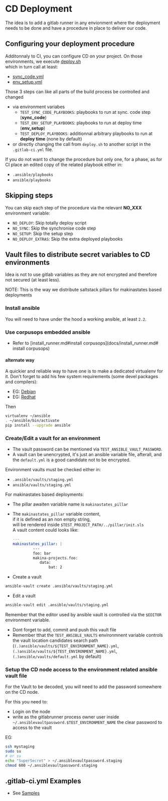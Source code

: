 # CD Deployment
The idea is to add a gitlab runner in any envionment where the deployment needs to be done and have a procedure in place to deliver our code.

## Configuring your deployment procedure
Additonnaly to CI, you can configure CD on your project.
On those environments, we execute [deploy.sh](../bin/deploy.sh)<br/>
which in turn call at least:
 - [sync_code.yml](../ansible/playbooks/lifecycle/sync_code.yml)
 - [env_setup.yml](../ansible/playbooks/lifecycle/env_setup.yml)

Those 3 steps can like all parts of the build process be controlled and changed <br/>
- via environment variabes
    - ``TEST_SYNC_CODE_PLAYBOOKS``: playbooks to run at sync. code step (**sync_code**)
    - ``TEST_ENV_SETUP_PLAYBOOKS``: playbooks to run at deploy time (**env_setup**)
    - ``TEST_DEPLOY_PLAYBOOKS``: additionnal arbitrary playbooks to run at **deploy time** (none by default)
- or directly changing the call from ``deploy.sh`` to another script in the ``.gitlab-ci.yml`` file.


If you do not want to change the procedure but only one, for a phase,
as for CI place an edited copy of the related playbook either in:
- ``.ansible/playbooks``
- ``ansible/playbooks``


## Skipping steps
You can skip each step of the procedure via the relevant **NO_XXX** environment variable:
- ``NO_DEPLOY``: Skip totally deploy script
- ``NO_SYNC``: Skip the synchronise code step
- ``NO_SETUP``: Skip the setup step
- ``NO_DEPLOY_EXTRAS``: Skip the extra deployed playbooks


## Vault files to distribute secret variables to CD environments
Idea is not to use gitlab variables as they are not encrypted and therefore not secured (at least less).

NOTE: This is the way we distribute saltstack pillars for makinastates based deployments

### Install ansible
You will need to have under the hood a working ansible, at least ``2.2``.

### Use corpusops embedded ansible
- Refer to [install_runner.md#install corpusops](docs/install_runner.md# install corpusops)

#### alternate way
A quickier and reliable way to have one is to make a dedicated virtualenv for it.
Don't forget to add his few system requirements (some devel packages and compilers):
- EG: [Debian](https://github.com/corpusops/corpusops.bootstrap/blob/master/requirements/os_packages.Debian)
- EG: [Redhat](https://github.com/corpusops/corpusops.bootstrap/blob/master/requirements/os_packages.redhat)

Then
```sh
virtualenv ~/ansible
. ~/ansible/bin/activate
pip install --upgrade ansible
```

### Create/Edit a vault for an environment
- The vault password can be mentioned via ``TEST_ANSIBLE_VAULT_PASSWORD``.
- A vault can be unencrypted, it's just an ansible variable file, afterall, and the ``default.yml`` is
  a good candidate not to be encrypted.

Environment vaults must be checked either in:
- ``.ansible/vaults/staging.yml``
- ``ansible/vaults/staging.yml``

For makinastates based deployments:
- The pillar awaiten variable name is ``makinastates_pillar``
- The ``makinastates_pillar`` variable content, <br>
  if it is defined as an non empty string, <br/>
  will be rendered inside ``$TEST_PROJECT_PATH/../pillar/init.sls``<br/>
  A vault content could looks like:
  ```yaml
  ---
  makinastates_pillar: |
           ---
           foo: bar
           makina-projects.foo:
              data:
                  bat: 2
  ```

- Create a vault
```sh
ansible-vault create .ansible/vaults/staging.yml
```

- Edit a vault
```sh
ansible-vault edit .ansible/vaults/staging.yml
```

Remember that the editor used by ansible vault is controlled via the ``$EDITOR`` environment variable.

- Dont forget to add, commit and push this vault file
- Remember tthat the ``TEST_ANSIBLE_VAULTS`` environmnent variable controls the vault location candidates search path (``(.)ansible/vaults/${TEST_ENVIRONMENT_NAME}.yml``, ``(.)ansible/vaults/${TEST_ENVIRONMENT_NAME}.yml``, ``(.)ansible/vaults/default.yml`` by default)

### Setup the CD node access to the environment related ansible vault file
For the Vault to be decoded, you will need to add the password somewhere on the CD node.

For this you need to:
- Login on the node
- write as the gitlabrunner process owner user inside ``~/.ansiblevaultpassword.$TEST_ENVIRONMENT_NAME`` the clear password to access to the vault

EG:
```sh
ssh mystaging
sudo su
# or su
echo "SuperSecret" > ~/.ansiblevaultpassword.staging
chmod 600 ~/.ansiblevaultpassword.staging
```

## .gitlab-ci.yml Examples
- See [Samples](./samples.md)

